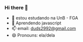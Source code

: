 ### Hi there 👋



- 🔭 estou estudando na UnB - FGA
- 🌱 Aprendendo javascript
- 📫 email: duds2992@gmail.com
- 😄 Pronouns: ela/dela

